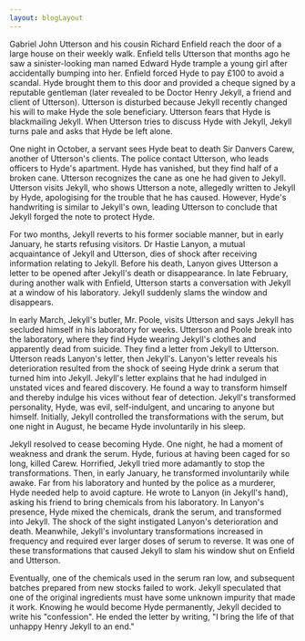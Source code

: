 ```yaml
---
layout: blogLayout
---
```


Gabriel John Utterson and his cousin Richard Enfield reach the door of a large house on their weekly walk. Enfield tells Utterson that months ago he saw a sinister-looking man named Edward Hyde trample a young girl after accidentally bumping into her. Enfield forced Hyde to pay £100 to avoid a scandal. Hyde brought them to this door and provided a cheque signed by a reputable gentleman (later revealed to be Doctor Henry Jekyll, a friend and client of Utterson). Utterson is disturbed because Jekyll recently changed his will to make Hyde the sole beneficiary. Utterson fears that Hyde is blackmailing Jekyll. When Utterson tries to discuss Hyde with Jekyll, Jekyll turns pale and asks that Hyde be left alone.

One night in October, a servant sees Hyde beat to death Sir Danvers Carew, another of Utterson's clients. The police contact Utterson, who leads officers to Hyde's apartment. Hyde has vanished, but they find half of a broken cane. Utterson recognizes the cane as one he had given to Jekyll. Utterson visits Jekyll, who shows Utterson a note, allegedly written to Jekyll by Hyde, apologising for the trouble that he has caused. However, Hyde's handwriting is similar to Jekyll's own, leading Utterson to conclude that Jekyll forged the note to protect Hyde.

For two months, Jekyll reverts to his former sociable manner, but in early January, he starts refusing visitors. Dr Hastie Lanyon, a mutual acquaintance of Jekyll and Utterson, dies of shock after receiving information relating to Jekyll. Before his death, Lanyon gives Utterson a letter to be opened after Jekyll's death or disappearance. In late February, during another walk with Enfield, Utterson starts a conversation with Jekyll at a window of his laboratory. Jekyll suddenly slams the window and disappears.

In early March, Jekyll's butler, Mr. Poole, visits Utterson and says Jekyll has secluded himself in his laboratory for weeks. Utterson and Poole break into the laboratory, where they find Hyde wearing Jekyll's clothes and apparently dead from suicide. They find a letter from Jekyll to Utterson. Utterson reads Lanyon's letter, then Jekyll's. Lanyon's letter reveals his deterioration resulted from the shock of seeing Hyde drink a serum that turned him into Jekyll. Jekyll's letter explains that he had indulged in unstated vices and feared discovery. He found a way to transform himself and thereby indulge his vices without fear of detection. Jekyll's transformed personality, Hyde, was evil, self-indulgent, and uncaring to anyone but himself. Initially, Jekyll controlled the transformations with the serum, but one night in August, he became Hyde involuntarily in his sleep.

Jekyll resolved to cease becoming Hyde. One night, he had a moment of weakness and drank the serum. Hyde, furious at having been caged for so long, killed Carew. Horrified, Jekyll tried more adamantly to stop the transformations. Then, in early January, he transformed involuntarily while awake. Far from his laboratory and hunted by the police as a murderer, Hyde needed help to avoid capture. He wrote to Lanyon (in Jekyll's hand), asking his friend to bring chemicals from his laboratory. In Lanyon's presence, Hyde mixed the chemicals, drank the serum, and transformed into Jekyll. The shock of the sight instigated Lanyon's deterioration and death. Meanwhile, Jekyll's involuntary transformations increased in frequency and required ever larger doses of serum to reverse. It was one of these transformations that caused Jekyll to slam his window shut on Enfield and Utterson.

Eventually, one of the chemicals used in the serum ran low, and subsequent batches prepared from new stocks failed to work. Jekyll speculated that one of the original ingredients must have some unknown impurity that made it work. Knowing he would become Hyde permanently, Jekyll decided to write his "confession". He ended the letter by writing, "I bring the life of that unhappy Henry Jekyll to an end."